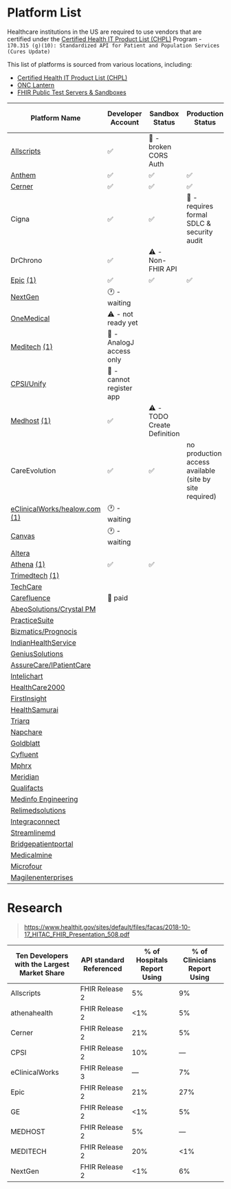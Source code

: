 # Platform List

Healthcare institutions in the US are required to use vendors that are certified under the [Certified Health IT Product List (CHPL)](https://chpl.healthit.gov/#/search) Program - `170.315 (g)(10): Standardized API for Patient and Population Services (Cures Update)`

This list of platforms is sourced from various locations, including:

- [Certified Health IT Product List (CHPL)](https://chpl.healthit.gov/#/search)
- [ONC Lantern](https://github.com/onc-healthit/lantern-back-end/blob/939e4b3979ce4e37f9473fdc8b1e58b8e552a6d7/endpointmanager/pkg/chplendpointquerier/chplendpointquerier.go)
- [FHIR Public Test Servers & Sandboxes](https://confluence.hl7.org/display/FHIR/Public+Test+Servers)

| Platform Name                                                                                                                                                           | Developer Account                     | Sandbox Status                     | Production Status                                       | Network Locations Status | 
|-------------------------------------------------------------------------------------------------------------------------------------------------------------------------|---------------------------------------|------------------------------------|---------------------------------------------------------|--------------------------|
| [Allscripts](https://open.allscripts.com/fhirendpoints)                                                                                                                 | :white_check_mark:                    | :construction: - broken CORS Auth  |                                                         |                          |
| [Anthem](https://patient360.anthem.com/P360Member/fhir/endpoints)                                                                                                       | :white_check_mark:                    | :white_check_mark:                 | :white_check_mark:                                      |                          |
| [Cerner](https://github.com/cerner/ignite-endpoints/blob/main/millennium_patient_r4_endpoints.json)                                                                     | :white_check_mark:                    | :white_check_mark:                 | :white_check_mark:                                      |                          |
| Cigna                                                                                                                                                                   | :white_check_mark:                    | :white_check_mark:                 | :no_entry_sign: - requires formal SDLC & security audit |                          |
| DrChrono                                                                                                                                                                | :white_check_mark:                    | :warning: - Non-FHIR API           |                                                         |                          |
| [Epic](https://open.epic.com/MyApps/Endpoints) [(1)](https://www.mychart.com/LoginSignup)                                                                               | :white_check_mark:                    | :white_check_mark:                 | :white_check_mark:                                      |                          |
| [NextGen](https://www.nextgen.com/api/practice-search)                                                                                                                  | :clock1: - waiting                    |                                    |                                                         |                          |
| [OneMedical](https://apidocs.onemedical.io/fhir/overview/)                                                                                                              | :warning: - not ready yet             |                                    |                                                         |                          |
| [Meditech](https://fhir.meditech.com/explorer/endpoints) [(1)](https://home.meditech.com/en/d/restapiresources/pages/apidoc.htm)                                        | :construction: - AnalogJ access only  |                                    |                                                         |                          |
| [CPSI/Unify](https://unify-developer.chbase.com/?page=FHIRAPI)                                                                                                          | :no_entry_sign: - cannot register app |                                    |                                                         |                          |
| [Medhost](https://api.mhdi10xasayd.com/medhost-developer-composition/v1/fhir-base-urls.json) [(1)](https://yourcareinteract.medhost.com/documentation)                  | :white_check_mark:                    | :warning: - TODO Create Definition |                                                         |                          | 
| CareEvolution                                                                                                                                                           | :white_check_mark:                    | :white_check_mark:                 | no production access available (site by site required)  |                          | 
| [eClinicalWorks/healow.com](https://www.eclinicalworks.com/products-services/interoperability/provider-centric-apps/) [(1)](https://fhir.eclinicalworks.com/ecwopendev) | :clock1: - waiting                    |                                    |                                                         |                          |
| [Canvas](https://docs.canvasmedical.com/reference/service-base-urls)                                                                                                    | :clock1: - waiting                    |                                    |                                                         |                          |
| [Altera](https://open.allscripts.com/fhirendpoints)                                                                                                                     |                                       |                                    |                                                         |                          |
| [Athena](https://docs.athenahealth.com/api/base-fhir-urls) [(1)](https://mydata.athenahealth.com/home)                                                                  | :white_check_mark:                    | :white_check_mark:                 |                                                         |                          |
| [Trimedtech](https://www.trimedtech.com/Documentation/FHIRAPI/FHIRAPI.html) [(1)](https://www.trimedtech.com/Documentation/FHIRAPI/V8FHIRAPI.html)                      |                                       |                                    |                                                         |                          |
| [TechCare](https://devportal.techcareehr.com/Serviceurls)                                                                                                               |                                       |                                    |                                                         |                          |
| [Carefluence](https://carefluence.com/carefluence-fhir-endpoints/)                                                                                                      | :no_entry_sign: paid                  |                                    |                                                         |                          |
| [AbeoSolutions/Crystal PM](https://www.crystalpm.com/FHIRServiceURLs.csv)                                                                                               |                                       |                                    |                                                         |                          |
| [PracticeSuite](https://academy.practicesuite.com/fhir-server-links/)                                                                                                   |                                       |                                    |                                                         |                          |
| [Bizmatics/Prognocis](https://prognocis.com/fhir/index.html)                                                                                                            |                                       |                                    |                                                         |                          |
| [IndianHealthService](https://www.ihs.gov/cis/)                                                                                                                         |                                       |                                    |                                                         |                          |
| [GeniusSolutions](https://gsehrwebapi.geniussolutions.com/Help/html/ServiceUrl.html)                                                                                    |                                       |                                    |                                                         |                          |
| [AssureCare/IPatientCare](https://ipatientcare.com/onc-acb-certified-2015-edition/)                                                                                     |                                       |                                    |                                                         |                          |
| [Intelichart](https://fhirtest.intelichart.com/Help/BaseUrl)                                                                                                            |                                       |                                    |                                                         |                          |
| [HealthCare2000](https://www.provider.care/FHIR/MDVitaFHIRUrls.csv)                                                                                                     |                                       |                                    |                                                         |                          |
| [FirstInsight](https://www.first-insight.com/maximeyes_fhir_base_url_endpoints/)                                                                                        |                                       |                                    |                                                         |                          |
| [HealthSamurai](https://cmpl.aidbox.app/smart)                                                                                                                          |                                       |                                    |                                                         |                          |
| [Triarq](https://fhir.myqone.com/Endpoints)                                                                                                                             |                                       |                                    |                                                         |                          |
| [Napchare](https://devportal.techcareehr.com/Serviceurls)                                                                                                               |                                       |                                    |                                                         |                          |
| [Goldblatt](https://www.goldblattsystems.com/apis)                                                                                                                      |                                       |                                    |                                                         |                          |
| [Cyfluent](https://app.swaggerhub.com/apis-docs/Cyfluent/ProviderPortalApi/3.3#/FHIR/fhir)                                                                              |                                       |                                    |                                                         |                          |
| [Mphrx](https://www.mphrx.com/fhir-service-base-url-directory/)                                                                                                         |                                       |                                    |                                                         |                          |
| [Meridian](https://api-datamanager.carecloud.com:8081/fhirurl)                                                                                                          |                                       |                                    |                                                         |                          |
| [Qualifacts](https://qualifacts.com/api-documentation/)                                                                                                                 |                                       |                                    |                                                         |                          |
| [Medinfo Engineering](https://docs.webchartnow.com/resources/system-specifications/fhir-application-programming-interface-api/endpoints/)                               |                                       |                                    |                                                         |                          |
| [Relimedsolutions](https://help.relimedsolutions.com/fhir/fhir-service-urls.csv)                                                                                        |                                       |                                    |                                                         |                          |
| [Integraconnect](https://www.integraconnect.com/certifications/)                                                                                                        |                                       |                                    |                                                         |                          |
| [Streamlinemd](https://patientportal.streamlinemd.com/FHIRReg/Practice%20Service%20based%20URL%20List.csv)                                                              |                                       |                                    |                                                         |                          |
| [Bridgepatientportal](https://bridgepatientportal.docs.apiary.io/#/introduction/fhir-bridge-patient-portal/fhir-endpoints)                                              |                                       |                                    |                                                         |                          |
| [Medicalmine](https://www.charmhealth.com/resources/fhir/index.html#api-endpoints)                                                                                      |                                       |                                    |                                                         |                          |
| [Microfour](https://oauth.patientwebportal.com/Fhir/Documentation#serviceBaseUrls)                                                                                      |                                       |                                    |                                                         |                          |
| [Magilenenterprises](https://www.qsmartcare.com/api-documentation.html)                                                                                                 |                                       |                                    |                                                         |                          |

# Research

> https://www.healthit.gov/sites/default/files/facas/2018-10-17_HITAC_FHIR_Presentation_508.pdf

| Ten Developers with the Largest Market Share | API standard Referenced | % of Hospitals Report Using | % of Clinicians Report Using |
| --- |-------------------------| --- | --- |
| Allscripts | FHIR Release 2          | 5% | 9% |
| athenahealth | FHIR Release 2          | <1% | 5% |
| Cerner | FHIR Release 2          | 21% | 5% |
| CPSI | FHIR Release 2          | 10% | — |
| eClinicalWorks | FHIR Release 3          | — | 7% |
| Epic | FHIR Release 2 | 21% | 27% |
| GE | FHIR Release 2 | <1% | 5% |
| MEDHOST | FHIR Release 2 | 5% | — |
| MEDITECH | FHIR Release 2 | 20% | <1% |
| NextGen | FHIR Release 2 | <1% | 6% |

